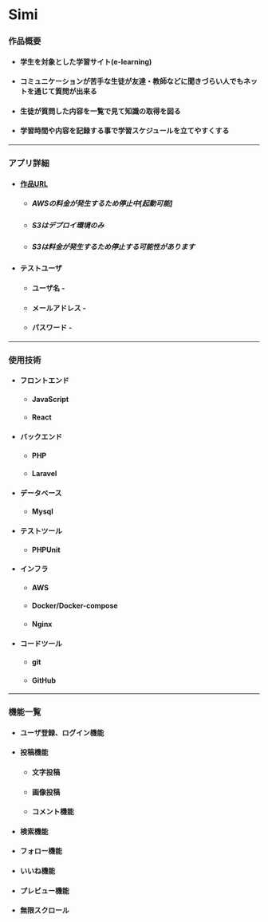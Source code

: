# **Simi**

### 作品概要

- #### 学生を対象とした学習サイト(e-learning)
- #### コミュニケーションが苦手な生徒が友達・教師などに聞きづらい人でもネットを通じて質問が出来る
- #### 生徒が質問した内容を一覧で見て知識の取得を図る
- #### 学習時間や内容を記録する事で学習スケジュールを立てやすくする

---

### アプリ詳細

* #### [作品URL](http://ec2-3-115-9-213.ap-northeast-1.compute.amazonaws.com/) 
    * ##### AWSの料金が発生するため停止中[起動可能]
    * ##### S3はデプロイ環境のみ
    * ##### S3は料金が発生するため停止する可能性があります

* #### テストユーザ
    * #### ユーザ名 - 
    * #### メールアドレス -
    * #### パスワード -  
    

---

### 使用技術

* #### フロントエンド
    * #### JavaScript
    * #### React

* #### バックエンド
    * #### PHP
    * #### Laravel

* #### データベース
    * #### Mysql

* #### テストツール
    * #### PHPUnit

* #### インフラ
    * #### AWS
    * #### Docker/Docker-compose
    * #### Nginx

* #### コードツール
    * #### git
    * #### GitHub

--- 

### 機能一覧 

* #### ユーザ登録、ログイン機能

* #### 投稿機能
    * #### 文字投稿
    * #### 画像投稿
    * #### コメント機能

* #### 検索機能

* #### フォロー機能

* #### いいね機能

* #### プレビュー機能

* #### 無限スクロール